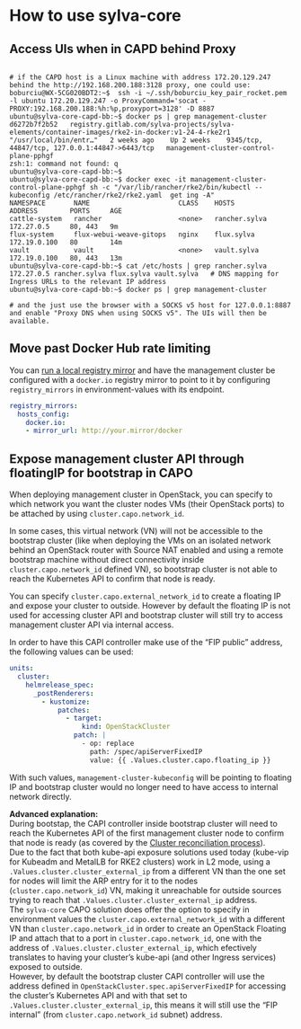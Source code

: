 # How to use sylva-core

## Access UIs when in CAPD behind Proxy

```shell

# if the CAPD host is a Linux machine with address 172.20.129.247 behind the http://192.168.200.188:3128 proxy, one could use:
boburciu@WX-5CG020BDT2:~$  ssh -i ~/.ssh/boburciu_key_pair_rocket.pem -l ubuntu 172.20.129.247 -o ProxyCommand='socat - PROXY:192.168.200.188:%h:%p,proxyport=3128' -D 8887
ubuntu@sylva-core-capd-bb:~$ docker ps | grep management-cluster
d6272b7f2b52   registry.gitlab.com/sylva-projects/sylva-elements/container-images/rke2-in-docker:v1-24-4-rke2r1   "/usr/local/bin/entr…"   2 weeks ago    Up 2 weeks    9345/tcp, 44847/tcp, 127.0.0.1:44847->6443/tcp   management-cluster-control-plane-pphgf
zsh:1: command not found: q
ubuntu@sylva-core-capd-bb:~$
ubuntu@sylva-core-capd-bb:~$ docker exec -it management-cluster-control-plane-pphgf sh -c "/var/lib/rancher/rke2/bin/kubectl --kubeconfig /etc/rancher/rke2/rke2.yaml  get ing -A"
NAMESPACE       NAME                      CLASS    HOSTS           ADDRESS        PORTS     AGE
cattle-system   rancher                   <none>   rancher.sylva   172.27.0.5     80, 443   9m
flux-system     flux-webui-weave-gitops   nginx    flux.sylva      172.19.0.100   80        14m
vault           vault                     <none>   vault.sylva     172.19.0.100   80, 443   13m
ubuntu@sylva-core-capd-bb:~$ cat /etc/hosts | grep rancher.sylva
172.27.0.5 rancher.sylva flux.sylva vault.sylva   # DNS mapping for Ingress URLs to the relevant IP address
ubuntu@sylva-core-capd-bb:~$ docker ps | grep management-cluster

# and the just use the browser with a SOCKS v5 host for 127.0.0.1:8887 and enable "Proxy DNS when using SOCKS v5". The UIs will then be available.
```

## Move past Docker Hub rate limiting

You can [run a local registry mirror](https://docs.docker.com/registry/recipes/mirror/#run-a-registry-as-a-pull-through-cache) and have the management cluster be configured with a `docker.io` registry mirror to point to it by configuring `registry_mirrors` in environment-values with its endpoint.

```yaml
registry_mirrors:
  hosts_config:
    docker.io:
    - mirror_url: http://your.mirror/docker
```

## Expose management cluster API through floatingIP for bootstrap in CAPO

When deploying management cluster in OpenStack, you can specify to which network you want the cluster nodes VMs (their OpenStack ports) to be attached by using `cluster.capo.network_id`.

In some cases, this virtual network (VN) will not be accessible to the bootstrap cluster (like when deploying the VMs on an isolated network behind an OpenStack router with Source NAT enabled and using a remote bootstrap machine without direct connectivity inside `cluster.capo.network_id` defined VN), so bootstrap cluster is not able to reach the Kubernetes API to confirm that node is ready.

You can specify `cluster.capo.external_network_id` to create a floating IP and expose your cluster to outside. However by default the floating IP is not used for accessing cluster API and bootstrap cluster will still try to access management cluster API via internal access.

In order to have this CAPI controller make use of the “FIP public” address, the following values can be used:

```yaml
units:
  cluster:
    helmrelease_spec:
      _postRenderers:
        - kustomize:
            patches:
              - target:
                  kind: OpenStackCluster
                patch: |
                  - op: replace
                    path: /spec/apiServerFixedIP
                    value: {{ .Values.cluster.capo.floating_ip }}
```

With such values, `management-cluster-kubeconfig` will be pointing to floating IP and bootstrap cluster would no longer need to have access to internal network directly.

**Advanced explanation:**  
During bootstap, the CAPI controller inside bootstrap cluster will need to reach the Kubernetes API of the first management cluster node to confirm that node is ready (as covered by the [Cluster reconciliation process]( https://cluster-api.sigs.k8s.io/developer/architecture/controllers/cluster.html)).  
Due to the fact that both kube-api exposure solutions used today (kube-vip for Kubeadm and MetalLB for RKE2 clusters) work in L2 mode, using a `.Values.cluster.cluster_external_ip` from a different VN than the one set for nodes will limit the ARP entry for it to the nodes (`cluster.capo.network_id`) VN, making it unreachable for outside sources trying to reach that `.Values.cluster.cluster_external_ip` address.  
The `sylva-core` CAPO solution does offer the option to specify in environment values the `cluster.capo.external_network_id` with a different VN than `cluster.capo.network_id` in order to create an OpenStack Floating IP and attach that to a port in `cluster.capo.network_id`, one with the address of `.Values.cluster.cluster_external_ip`, which efectively translates to having your cluster’s kube-api (and other Ingress services) exposed to outside.  
However, by default the bootstrap cluster CAPI controller will use the address defined in `OpenStackCluster.spec.apiServerFixedIP` for accessing the cluster’s Kubernetes API and with that set to `.Values.cluster.cluster_external_ip`, this means it will still use the “FIP internal” (from `cluster.capo.network_id` subnet) address.
